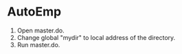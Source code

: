 # AutoEmp

1. Open master.do.
2. Change global "mydir" to local address of the directory.
3. Run master.do.
